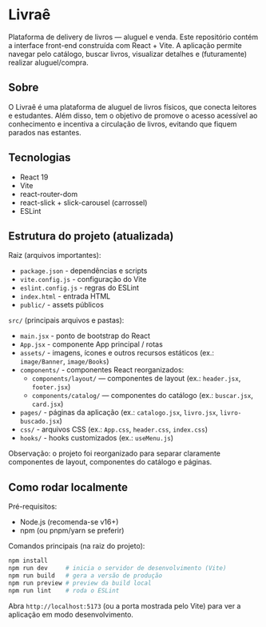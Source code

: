 # Livraê

Plataforma de delivery de livros — aluguel e venda. Este repositório contém a interface front-end construída com React + Vite. A aplicação permite navegar pelo catálogo, buscar livros, visualizar detalhes e (futuramente) realizar aluguel/compra.

## Sobre

O Livraê é uma plataforma de aluguel de livros físicos, que conecta leitores e estudantes. Além disso, tem o objetivo de promove o acesso acessível ao conhecimento e incentiva a circulação de livros, evitando que fiquem parados nas estantes.

## Tecnologias

- React 19
- Vite
- react-router-dom
- react-slick + slick-carousel (carrossel)
- ESLint

## Estrutura do projeto (atualizada)

Raiz (arquivos importantes):

- `package.json` - dependências e scripts
- `vite.config.js` - configuração do Vite
- `eslint.config.js` - regras do ESLint
- `index.html` - entrada HTML
- `public/` - assets públicos

`src/` (principais arquivos e pastas):

- `main.jsx` - ponto de bootstrap do React
- `App.jsx` - componente App principal / rotas
- `assets/` - imagens, ícones e outros recursos estáticos (ex.: `image/Banner`, `image/Books`)
- `components/` - componentes React reorganizados:
  - `components/layout/` — componentes de layout (ex.: `header.jsx`, `footer.jsx`)
  - `components/catalog/` — componentes do catálogo (ex.: `buscar.jsx`, `card.jsx`)
- `pages/` - páginas da aplicação (ex.: `catalogo.jsx`, `livro.jsx`, `livro-buscado.jsx`)
- `css/` - arquivos CSS (ex.: `App.css`, `header.css`, `index.css`)
- `hooks/` - hooks customizados (ex.: `useMenu.js`)

Observação: o projeto foi reorganizado para separar claramente componentes de layout, componentes do catálogo e páginas.

## Como rodar localmente

Pré-requisitos:

- Node.js (recomenda-se v16+)
- npm (ou pnpm/yarn se preferir)

Comandos principais (na raiz do projeto):

```powershell
npm install
npm run dev     # inicia o servidor de desenvolvimento (Vite)
npm run build   # gera a versão de produção
npm run preview # preview da build local
npm run lint    # roda o ESLint
```

Abra `http://localhost:5173` (ou a porta mostrada pelo Vite) para ver a aplicação em modo desenvolvimento.
